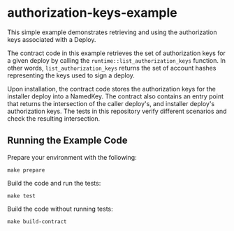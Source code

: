 # authorization-keys-example

This simple example demonstrates retrieving and using the authorization keys associated with a Deploy.

The contract code in this example retrieves the set of authorization keys for a given deploy by calling the `runtime::list_authorization_keys` function. In other words, `list_authorization_keys` returns the set of account hashes representing the keys used to sign a deploy. 

Upon installation, the contract code stores the authorization keys for the installer deploy into a NamedKey. The contract also contains an entry point that returns the intersection of the caller deploy's, and installer deploy's authorization keys. The tests in this repository verify different scenarios and check the resulting intersection.

<!-- TODO point to the docs when the page is live. 
Read the [Working with Authorization Keys](./tutorial/TUTORIAL.md) tutorial for additional information.
-->

## Running the Example Code

Prepare your environment with the following:

`make prepare`

Build the code and run the tests:

`make test`

Build the code without running tests:

`make build-contract`
